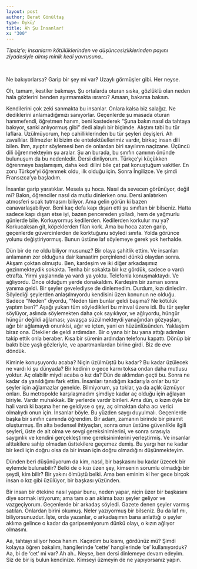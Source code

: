 ```yaml
---
layout: post
author: Berat Gönültaş
type: Öykü/
title: Ah Şu İnsanlar!
x: "300"
---
```



_Tipsiz’e; insanların kötülüklerinden ve düşüncesizliklerinden payını ziyadesiyle almış minik kedi yavrusuna.._


<br/>

Ne bakıyorlarsa? Garip bir şey mi var? Uzaylı görmüşler gibi. Her neyse.

Oh, tamam, kestiler bakmayı. Şu ortalarda oturan sıska, gözlüklü olan neden hala gözlerini benden ayırmamakta ısrarcı? Amaan, bakarsa baksın.

Kendilerini çok zeki sanmakta bu insanlar. Onlara kalsa biz salağız. Ne dediklerini anlamadığımızı sanıyorlar. Geçenlerde şu masada oturan hanımefendi, öğretmen hanım, beni kastederek “Şuna bakın nasıl da tahtaya bakıyor, sanki anlıyormuş gibi” dedi alaylı bir biçimde. Alıştım tabi bu tür laflara. Üzülmüyorum, hep cahilliklerinden bu tür şeyleri deyişleri. Ah zavallılar. Bilmezler ki bizim de entelektüellerimiz vardır, birkaç insan dili bilen. Ihm, ayıptır söylemesi ben de onlardan biri sayılırım naçizane. Üçüncü dili öğrenmekteyim şu aralar. Şu an burada, bu sınıfın camının önünde bulunuşum da bu nedenledir. Dersi dinliyorum. Türkçe’yi küçükken öğrenmeye başlamışım, daha kedi dilini bile çat pat konuştuğum vakitler. En zoru Türkçe’yi öğrenmek oldu, ilk olduğu için. Sonra İngilizce. Ve şimdi Fransızca’ya başladım.  

İnsanlar garip yaratıklar. Mesela şu hoca. Nasıl da sevecen görünüyor, değil mi? Bakın, öğrenciler nasıl da mutlu dinlerken onu. Dersi anlatırken atmosferi sıcak tutmasını biliyor. Ama gelin görün ki bazen canavarlaşabiliyor. Beni kaç defa kapı dışarı etti şu sınıftan bir bilseniz. Hatta sadece kapı dışarı etse iyi, bazen pencereden yolladı, hem de yağmurlu günlerde bile.  Korkuyormuş kedilerden. Kedilerden korkulur mu ya? Korkucaksan git, köpeklerden filan kork. Ama bu hoca zaten garip, geçenlerde güvercinlerden de korktuğunu söyledi sınıfa. Yolda görünce yolunu değiştiriyormuş. Bunun üstüne laf söylemeye gerek yok herhalde.  

Dün bir de ne oldu biliyor musunuz? Bir olaya şahitlik ettim. Ve insanları anlamanın zor olduğuna dair kanaatim perçinlendi dünkü olaydan sonra. Akşam çoktan olmuştu. Ben, kardeşim ve iki diğer arkadaşımız gezinmekteydik sokakta. Tenha bir sokakta bir kız gördük, sadece o vardı etrafta. Yirmi yaşlarında ya vardı ya yoktu. Telefonla konuşmaktaydı. Ve ağlıyordu. Önce olduğum yerde donakaldım. Kardeşim bir zaman sonra yanıma geldi. Bir şeyler gevelediyse de dinlemedim. Durdum, kızı dinledim. Söylediği şeylerden anlaşılmıyordu kendisini üzen konunun ne olduğu. Sadece “Neden” diyordu, “Neden tüm bunlar geldi başıma? Ne kötülük yaptım ben?” Aşağı yukarı tüm söyledikleri bu minval üzere idi. Bu tür şeyler söylüyor, aslında söylemekten daha çok sayıklıyor, ve ağlıyordu, hüngür hüngür değildi ağlaması; yavaşça süzülmekteydi yanağından gözyaşları, ağır bir ağlamaydı onunkisi, ağır ve içten, yani en hüzünlüsünden. Yaklaştım biraz ona. Ötekiler de geldi ardımdan. Bir o yana bir bu yana attığı adımları takip ettik onla beraber. Kısa bir sürenin ardından telefonu kapattı. Dönüp bir baktı bize yaşlı gözleriyle, ve apartmanlardan birine girdi. Biz de eve döndük.  

Kiminle konuşuyordu acaba? Niçin üzülmüştü bu kadar? Bu kadar üzülecek ne vardı ki şu dünyada? Bir kedinin o gece karnı toksa ondan daha mutlusu yoktur. Aç olabilir miydi acaba o kız da? Dün de aklımdan geçti bu. Sonra ne kadar da yanıldığımı fark ettim. İnsanları tanıdığım kadarıyla onlar bu tür şeyler için ağlamazlar genelde. Bilmiyorum, ya toklar, ya da açlık üzmüyor onları. Bu metropolde karşılaşmadım şimdiye kadar aç olduğu için ağlayan biriyle. Vardır muhakkak. Bir yerlerde vardır birileri. Ama dün, o kızın öyle bir hali vardı ki başına her ne geldiyse o şey, aç olmaktan daha acı verici olmalıydı onun için. İnsanlar böyle. Bu yüzden saygı duyulmalı. Geçenlerde başka bir sınıfın camında öğrendim. Bir adam, zamanın birinde bir piramit oluşturmuş. En alta bedensel ihtiyaçları, sonra onun üstüne güvenlikle ilgili şeyleri, üste de  ait olma ve sevgi gereksinimlerini, ve sonra sırasıyla saygınlık ve kendini gerçekleştirme gereksinimlerini yerleştirmiş. Ve insanlar alttakilere sahip olmadan üsttekilere geçemez demiş. Bu yargı her ne kadar bir kedi için doğru olsa da bir insan için doğru olmadığını düşünmekteyim.  

Dünden beri düşünüyorum da kim, nasıl, bir başkasını bu kadar üzecek bir eylemde bulunabilir? Belki de o kızı üzen şey, kimsenin sorumlu olmadığı bir şeydi, kim bilir? Bir yakını ölmüştü belki. Ama ben eminim ki her gece birçok insan o kız gibi üzülüyor, bir başkası yüzünden.  

Bir insan bir ötekine nasıl yapar bunu, neden yapar, niçin üzer bir başkasını diye sormak istiyorum; ama tam o an aklıma bazı şeyler geliyor ve vazgeçiyorum. Geçenlerde bir arkadaş söyledi. Gazete denen şeyler varmış satılan. Onlardan birini okumuş. Neler yazıyormuş bir bilseniz. Bu da laf mı, biliyorsunuzdur. İşte, orda yazanlar, o arkadaşımın bana anlattığı o şeyler aklıma gelince o kadar da garipsemiyorum dünkü olayı, o kızın ağlıyor olmasını.  

Aa, tahtayı siliyor hoca hanım. Kaçırdım bu kısmı, gördünüz mü? Şimdi kolaysa öğren bakalım, hangilerinde ‘cette’ hangilerinde ‘ce’ kullanıyorduk? Aa, bi de ‘cet’ mi var? Ah ah.. Neyse, ben dersi dinlemeye devam edeyim. Siz de bir iş bulun kendinize. Kimseyi üzmeyin de ne yapıyorsanız yapın.
